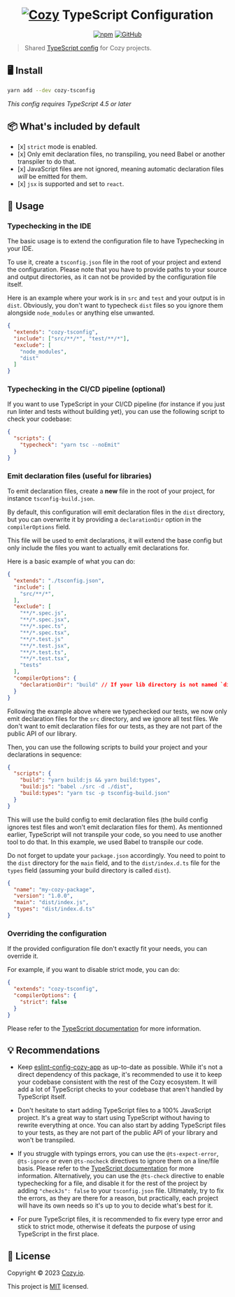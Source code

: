 <h1 align="center"><a href="https://cozy.io/"><img alt="Cozy" src="https://cozy.io/fr/images/cozy-logo-name-horizontal-blue.svg"></a>&nbsp;TypeScript Configuration</h1>

<p align="center">
  <a href="https://www.npmjs.com/package/cozy-tsconfig" target="_blank"><img alt="npm" src="https://img.shields.io/npm/v/cozy-tsconfig"></a>
  <a href="https://github.com/cozy/cozy-libs/blob/feat--Add-cozy-tsconfig-lib/LICENSE"><img alt="GitHub" src="https://img.shields.io/github/license/cozy/cozy-libs"></a>
</p>

> Shared [TypeScript config](https://www.typescriptlang.org/docs/handbook/tsconfig-json.html) for Cozy projects.

## 🖥️ Install

```sh
yarn add --dev cozy-tsconfig
```

*This config requires TypeScript 4.5 or later*

## 📦 What's included by default

- \[x] `strict` mode is enabled.
- \[x] Only emit declaration files, no transpiling, you need Babel or another transpiler to do that.
- \[x] JavaScript files are not ignored, meaning automatic declaration files *will* be emitted for them.
- \[x] `jsx` is supported and set to `react`.

## 🚀 Usage

### Typechecking in the IDE

The basic usage is to extend the configuration file to have Typechecking in your IDE.<br/>

To use it, create a `tsconfig.json` file in the root of your project and extend the configuration. Please note that you have to provide paths to your source and output directories, as it can not be provided by the configuration file itself.<br/>

Here is an example where your work is in `src` and `test` and your output is in `dist`.
Obviously, you don't want to typecheck `dist` files so you ignore them alongside `node_modules` or anything else unwanted.

```json
{
  "extends": "cozy-tsconfig",
  "include": ["src/**/*", "test/**/*"],
  "exclude": [
    "node_modules",
    "dist"
  ]
}
```

### Typechecking in the CI/CD pipeline (optional)

If you want to use TypeScript in your CI/CD pipeline (for instance if you just run linter and tests without building yet), you can use the following script to check your codebase:

```json
{
  "scripts": {
    "typecheck": "yarn tsc --noEmit"
  }
}
```

### Emit declaration files (useful for libraries)

To emit declaration files, create a **new** file in the root of your project, for instance `tsconfig-build.json`.<br/>

By default, this configuration will emit declaration files in the `dist` directory, but you can overwrite it by providing a `declarationDir` option in the `compilerOptions` field.<br/>

This file will be used to emit declarations, it will extend the base config but only include the files you want to actually emit declarations for.<br/>

Here is a basic example of what you can do:

```json
{
  "extends": "./tsconfig.json",
  "include": [
    "src/**/*",
  ],
  "exclude": [
    "**/*.spec.js",
    "**/*.spec.jsx",
    "**/*.spec.ts",
    "**/*.spec.tsx",
    "**/*.test.js"
    "**/*.test.jsx",
    "**/*.test.ts",
    "**/*.test.tsx",
    "tests"
  ],
  "compilerOptions": {
    "declarationDir": "build" // If your lib directory is not named `dist`, you can overwrite it here
  }
}
```

Following the example above where we typechecked our tests, we now only emit declaration files for the `src` directory, and we ignore all test files. We don't want to emit declaration files for our tests, as they are not part of the public API of our library.<br/>

Then, you can use the following scripts to build your project and your declarations in sequence:

```json
{
  "scripts": {
    "build": "yarn build:js && yarn build:types",
    "build:js": "babel ./src -d ./dist",
    "build:types": "yarn tsc -p tsconfig-build.json"
  }
}
```

This will use the build config to emit declaration files (the build config ignores test files and won't emit declaration files for them). As mentionned earlier, TypeScript will not transpile your code, so you need to use another tool to do that. In this example, we used Babel to transpile our code.<br/>

Do not forget to update your `package.json` accordingly. You need to point to the `dist` directory for the `main` field, and to the `dist/index.d.ts` file for the `types` field (assuming your build directory is called `dist`).

```json
{
  "name": "my-cozy-package",
  "version": "1.0.0",
  "main": "dist/index.js",
  "types": "dist/index.d.ts"
}
```

### Overriding the configuration

If the provided configuration file don't exactly fit your needs, you can override it.<br/>

For example, if you want to disable strict mode, you can do:

```json
{
  "extends": "cozy-tsconfig",
  "compilerOptions": {
    "strict": false
  }
}
```

Please refer to the [TypeScript documentation](https://www.typescriptlang.org/docs/handbook/tsconfig-json.html) for more information.

## 💡 Recommendations

- Keep [eslint-config-cozy-app](https://github.com/cozy/cozy-libs/blob/master/packages/eslint-config-cozy-app/README.md) as up-to-date as possible. While it's not a direct dependency of this package, it's recommended to use it to keep your codebase consistent with the rest of the Cozy ecosystem. It will add a lot of TypeScript checks to your codebase that aren't handled by TypeScript itself.

- Don't hesitate to start adding TypeScript files to a 100% JavaScript project. It's a great way to start using TypeScript without having to rewrite everything at once. You can also start by adding TypeScript files to your tests, as they are not part of the public API of your library and won't be transpiled.

- If you struggle with typings errors, you can use the `@ts-expect-error`, `@ts-ignore` or even `@ts-nocheck` directives to ignore them on a line/file basis. Please refer to the [TypeScript documentation](https://www.typescriptlang.org/docs/handbook/release-notes/typescript-3-9.html#-ts-expect-error-comments) for more information. Alternatively, you can use the `@ts-check` directive to enable typechecking for a file, and disable it for the rest of the project by adding `"checkJs": false` to your `tsconfig.json` file. Ultimately, try to fix the errors, as they are there for a reason, but practically, each project will have its own needs so it's up to you to decide what's best for it.

- For pure TypeScript files, it is recommended to fix every type error and stick to strict mode, otherwise it defeats the purpose of using TypeScript in the first place.

## 📝 License

Copyright © 2023 [Cozy.io](https://cozy.io/).<br/>

This project is [MIT](https://github.com/cozy/cozy-libs/blob/feat--Add-cozy-tsconfig-lib/packages/cozy-tsconfig/readme.md) licensed.
